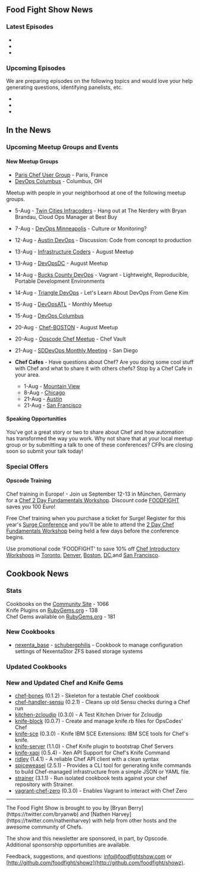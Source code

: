 Food Fight Show News
-------------------

### Latest Episodes
* 
* 
*


### Upcoming Episodes
We are preparing episodes on the following topics and would love your help generating questions, identifying panelists, etc.

* 
* 
* 

In the News
-----------

### Upcoming Meetup Groups and Events

#### New Meetup Groups

* [Paris Chef User Group](http://www.meetup.com/chef-paris/) - Paris, France
* [DevOps Columbus](http://www.meetup.com/DevOps-Columbus/) - Columbus, OH

Meetup with people in your neighborhood at one of the following meetup groups.

* 5-Aug - [Twin Cities Infracoders](http://www.meetup.com/Twin-Cities-Infracoders/events/129501572/) - Hang out at The Nerdery with Bryan Brandau, Cloud Ops Manager at Best Buy
* 7-Aug - [DevOps Minneapolis](http://www.meetup.com/DevOps-Minneapolis/events/117774392/) - Culture or Monitoring?
* 12-Aug - [Austin DevOps](http://www.meetup.com/austin-devops/events/128734812/) - Discussion: Code from concept to production
* 13-Aug - [Infrastructure Coders](http://www.meetup.com/Infrastructure-Coders/events/127899532/) - August Meetup
* 13-Aug - [DevOpsDC](http://www.meetup.com/DevOpsDC/events/132523682/) - August Meetup
* 14-Aug - [Bucks County DevOps](http://www.meetup.com/Bucks-County-DevOps/) - Vagrant - Lightweight, Reproducible, Portable Development Environments
* 14-Aug - [Triangle DevOps](http://www.meetup.com/Triangle-DevOps/events/130823192/) - Let's Learn About DevOps From Gene Kim
* 15-Aug - [DevOpsATL](http://www.meetup.com/DevOpsATL/events/126575132/) - Monthly Meetup
* 15-Aug - [DevOps Columbus](http://www.meetup.com/DevOps-Columbus/events/129274502/)
* 20-Aug - [Chef-BOSTON](http://www.meetup.com/Chef-BOSTON/events/114191092/) - August Meetup
* 20-Aug - [Opscode Chef Meetup](http://www.meetup.com/Opscode-Chef-Meetup/events/129064862/) - Chef Vault
* 21-Aug - [SDDevOps Monthly Meeting](http://www.meetup.com/sddevops/events/117878422/) - San Diego

* **Chef Cafes** - Have questions about Chef? Are you doing some cool stuff with Chef and what to share it with others chefs?  Stop by a Chef Cafe in your area.
  * 1-Aug - [Mountain View](http://www.meetup.com/The-Bay-Area-Chef-User-Group/events/124327262/)
  * 8-Aug - [Chicago](http://www.meetup.com/Chicago-Chef-User-Group/events/130324482/)
  * 21-Aug - [Austin](http://www.meetup.com/austin-devops/events/131560252/)
  * 21-Aug - [San Francisco](http://www.meetup.com/The-Bay-Area-Chef-User-Group/events/109961922/)

#### Speaking Opportunities

You've got a great story or two to share about Chef and how automation has transformed the way you work.  Why not share that at your local meetup group or by submitting a talk to one of these conferences?  CFPs are closing soon so submit your talk today!

###  Special Offers

#### Opscode Training

Chef training in Europe! - Join us September 12-13 in München, Germany for a [Chef 2 Day Fundamentals Workshop](http://www.eventbrite.de/event/7310169915/?discount=FOODFIGHT).  Discount code [FOODFIGHT](http://www.eventbrite.de/event/7310169915/?discount=FOODFIGHT) saves you 100 Euro!

Free Chef training when you purchase a ticket for Surge!  Register for this year's [Surge Conference](http://surge.omniti.com/2013) and you'll be able to attend the [2 Day Chef Fundamentals Workshop](http://www.eventbrite.com/event/7431534921/) being held a few days before the conference begins.

Use promotional code 'FOODFIGHT' to save 10% off [Chef Introductory Workshops](http://opscode.eventbrite.com/) in [Toronto](http://www.eventbrite.com/event/7054065901?discount=FOODFIGHT), [Denver](http://www.eventbrite.com/event/7400686653?discount=FOODFIGHT), [Boston](http://www.eventbrite.com/event/7431424591?discount=FOODFIGHT), [DC](http://www.eventbrite.com/event/7431534921?discount=FOODFIGHT),and [San Francisco](http://www.eventbrite.com/event/7400807013?discount=FOODFIGHT).

Cookbook News<a name="cookbooks"></a>
-------------
### Stats

Cookbooks on the [Community Site](http://community.opscode.com) - 1066  
Knife Plugins on [RubyGems.org](http://rubygems.org) - 138  
Chef Gems available on [RubyGems.org](http://rubygems.org) - 181  

### New Cookbooks

* [nexenta_base](https://github.com/schubergphilis/nexenta_base) - [schubergphilis](https://github.com/schubergphilis) - Cookbook to manage configuration settings of NexentaStor ZFS based storage systems

### Updated Cookbooks

### New and Updated Chef and Knife Gems

* [chef-bones](http://rubygems.org/gems/chef-bones) (0.1.2) - Skeleton for a testable Chef cookbook
* [chef-handler-sensu](http://rubygems.org/gems/chef-handler-sensu) (0.2.1) - Cleans up old Sensu checks during a Chef run
* [kitchen-zcloudjp](http://rubygems.org/gems/kitchen-zcloudjp) (0.3.0) - A Test Kitchen Driver for Zcloudjp
* [knife-block](http://rubygems.org/gems/knife-block) (0.0.7) - Create and manage knife.rb files for OpsCodes' Chef
* [knife-sce](http://rubygems.org/gems/knife-sce) (0.3.0) - Knife IBM SCE Extensions: IBM SCE tools for Chef's knife.
* [knife-server](http://rubygems.org/gems/knife-server) (1.1.0) - Chef Knife plugin to bootstrap Chef Servers
* [knife-xapi](http://rubygems.org/gems/knife-xapi) (0.5.4) - Xen API Support for Chef's Knife Command
* [ridley](http://rubygems.org/gems/ridley) (1.4.1) - A reliable Chef API client with a clean syntax
* [spiceweasel](http://rubygems.org/gems/spiceweasel) (2.5.1) - Provides a CLI tool for generating knife commands to build Chef-managed infrastructure from a simple JSON or YAML file.
* [strainer](http://rubygems.org/gems/strainer) (3.1.1) - Run isolated cookbook tests against your chef repository with Strainer.
* [vagrant-chef-zero](http://rubygems.org/gems/vagrant-chef-zero) (0.3.0) - Enables Vagrant to interact with Chef Zero

<hr />
The Food Fight Show is brought to you by [Bryan Berry](https://twitter.com/bryanwb) and [Nathen Harvey](https://twitter.com/nathenharvey) with help from other hosts and the awesome community of Chefs.

The show and this newsletter are sponsored, in part, by Opscode.  Additional sponsorship opportunities are available.

Feedback, suggestions, and questions:  [info@foodfightshow.com](mailto:info@foodfightshow.com) or  [http://github.com/foodfight/showz](http://github.com/foodfight/showz).
